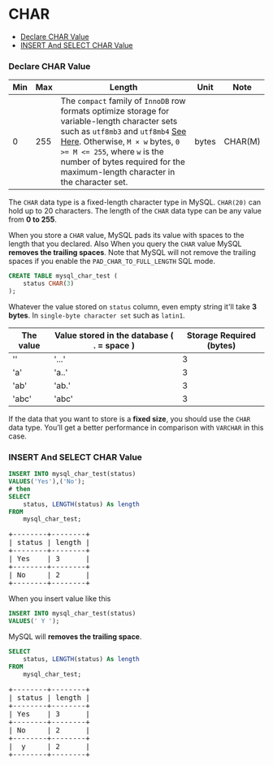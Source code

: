 # CHAR

* [Declare CHAR Value](#declare-char-value)
* [INSERT And SELECT CHAR Value](#insert-and-select-char-value)

### Declare CHAR Value
Min | Max | Length | Unit | Note
---|---|---|---|---|
0 | 255 | The `compact` family of `InnoDB` row formats optimize storage for variable-length character sets such as `utf8mb3` and `utf8mb4` [See Here](https://dev.mysql.com/doc/refman/8.0/en/innodb-physical-record.html#innodb-compact-row-format-characteristics). Otherwise, `M × w` bytes, `0 >= M <= 255`, where `w` is the number of bytes required for the maximum-length character in the character set. | bytes | CHAR(M)

The `CHAR` data type is a fixed-length character type in MySQL. `CHAR(20)` can hold up to 20 characters. The length of the `CHAR` data type can be any value from **0 to 255**.

When you store a `CHAR` value, MySQL pads its value with spaces to the length that you declared. Also When you query the `CHAR` value MySQL **removes the trailing spaces**. Note that MySQL will not remove the trailing spaces if you enable the `PAD_CHAR_TO_FULL_LENGTH` SQL mode.

```sql
CREATE TABLE mysql_char_test (
    status CHAR(3)
);
```
Whatever the value stored on `status` column, even empty string it'll take **3 bytes**. In `single-byte character set` such as `latin1`.

The value | Value stored in the database ( . = space ) | Storage Required (bytes)
---|---|---|
'' | '...'|3
'a' | 'a..'| 3
'ab' | 'ab.' | 3
'abc' | 'abc' | 3

If the data that you want to store is a **fixed size**, you should use the `CHAR` data type. You’ll get a better performance in comparison with `VARCHAR` in this case.

### INSERT And SELECT CHAR Value
```sql
INSERT INTO mysql_char_test(status)
VALUES('Yes'),('No');
# then
SELECT
    status, LENGTH(status) As length
FROM
    mysql_char_test;
```

<pre>
+--------+--------+
| status | length |
+--------+--------+
| Yes    | 3      |
+--------+--------+
| No     | 2      |
+--------+--------+
</pre>

When you insert value like this

```sql
INSERT INTO mysql_char_test(status)
VALUES(' Y ');
```

MySQL will **removes the trailing space**.

```sql
SELECT
    status, LENGTH(status) As length
FROM
    mysql_char_test;
```

<pre>
+--------+--------+
| status | length |
+--------+--------+
| Yes    | 3      |
+--------+--------+
| No     | 2      |
+--------+--------+
|  y     | 2      |
+--------+--------+
</pre>
